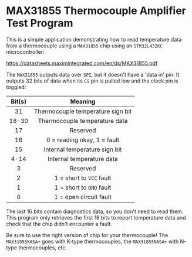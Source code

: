 # MAX31855 Thermocouple Amplifier Test Program

This is a simple application demonstrating how to read temperature data from a thermocouple using a `MAX31855` chip using an `STM32L432KC` microcontroller:

https://datasheets.maximintegrated.com/en/ds/MAX31855.pdf

The `MAX31855` outputs data over `SPI`, but it doesn't have a 'data in' pin. It outputs 32 bits of data when its `CS` pin is pulled low and the clock pin is toggled:

| Bit(s) |              Meaning              |
|:------:|:---------------------------------:|
| 31     | Thermocouple temperature sign bit |
| 18-30  | Thermocouple temperature data     |
| 17     | Reserved                          |
| 16     | 0 = reading okay, 1 = fault       |
| 15     | Internal temperature sign bit     |
| 4-14   | Internal temperature data         |
| 3      | Reserved                          |
| 2      | 1 = short to `VCC` fault          |
| 1      | 1 = short to `GND` fault          |
| 0      | 1 = open circuit fault            |

The last 16 bits contain diagnostics data, so you don't need to read them. This program only retrieves the first 16 bits to report temperature data and check that the chip didn't encounter a fault.

Be sure to use the right version of chip for your thermocouple! The `MAX31855KASA+` goes with K-type thermocouples, the `MAX31855NASA+` with N-type thermocouples, etc.
